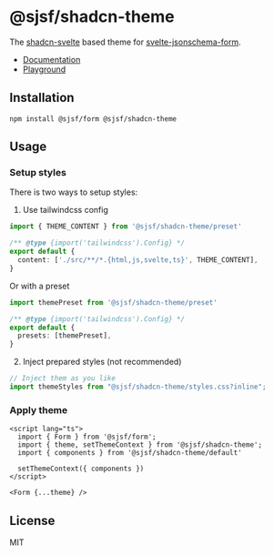 # @sjsf/shadcn-theme

The [shadcn-svelte](https://github.com/huntabyte/shadcn-svelte) based theme for [svelte-jsonschema-form](https://github.com/x0k/svelte-jsonschema-form).

- [Documentation](https://x0k.github.io/svelte-jsonschema-form/)
- [Playground](https://x0k.github.io/svelte-jsonschema-form/playground/)

## Installation

```shell
npm install @sjsf/form @sjsf/shadcn-theme
```

## Usage

### Setup styles

There is two ways to setup styles:

1. Use tailwindcss config

```typescript
import { THEME_CONTENT } from '@sjsf/shadcn-theme/preset'

/** @type {import('tailwindcss').Config} */
export default {
  content: ['./src/**/*.{html,js,svelte,ts}', THEME_CONTENT],
}
```

Or with a preset

```typescript
import themePreset from '@sjsf/shadcn-theme/preset'

/** @type {import('tailwindcss').Config} */
export default {
  presets: [themePreset],
}
```

2. Inject prepared styles (not recommended)

```typescript
// Inject them as you like
import themeStyles from "@sjsf/shadcn-theme/styles.css?inline";
```

### Apply theme

```svelte
<script lang="ts">
  import { Form } from '@sjsf/form';
  import { theme, setThemeContext } from '@sjsf/shadcn-theme';
  import { components } from '@sjsf/shadcn-theme/default'

  setThemeContext({ components })
</script>

<Form {...theme} />
```

## License

MIT
